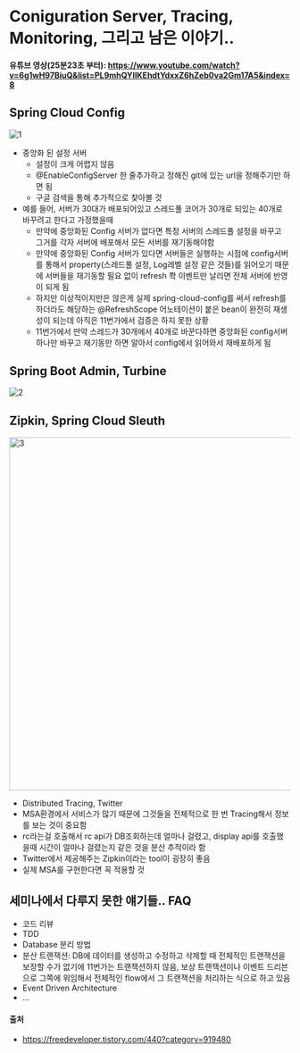 # Coniguration Server, Tracing, Monitoring, 그리고 남은 이야기..
#### 유튜브 영상(25분23초 부터): https://www.youtube.com/watch?v=6g1wH97BiuQ&list=PL9mhQYIlKEhdtYdxxZ6hZeb0va2Gm17A5&index=8

## Spring Cloud Config

![1](https://user-images.githubusercontent.com/44339530/115006939-6807b600-9ee4-11eb-8cc9-4f8cadc78333.jpeg)<br>
- 중앙화 된 설정 서버
    - 설정이 크게 어렵지 않음
    - @EnableConfigServer 한 줄추가하고 정해진 git에 있는 url을 정해주기만 하면 됨
    - 구글 검색을 통해 추가적으로 찾아볼 것
- 예를 들어, 서버가 30대가 배포되어있고 스레드풀 코어가 30개로 되있는 40개로 바꾸려고 한다고 가정했을때
    - 만약에 중앙화된 Config 서버가 없다면 특정 서버의 스레드풀 설정을 바꾸고 그거를 각자 서버에 배포해서 모든 서버를 재기동해야함
    - 만약에 중앙화된 Config 서버가 있다면 서버들은 실행하는 시점에 config서버를 통해서 property(스레드풀 설정, Log레벨 설정 같은 것들)를 읽어오기 때문에 서버들을 재기동할 필요 없이 refresh 쫙 이벤트만 날리면 전체 서버에 반영이 되게 됨
    - 하지만 이상적이지만은 않은게 실제 spring-cloud-config를 써서 refresh를 하더라도 해당하는 @RefreshScope 어노테이션이 붙은 bean이 완전히 재생성이 되는데 아직은 11번가에서 검증은 하지 못한 상황
    - 11번가에서 만약 스레드가 30개에서 40개로 바꾼다하면 중앙화된 config서버 하나만 바꾸고 재기동만 하면 알아서 config에서 읽어와서 재배포하게 됨

## Spring Boot Admin, Turbine
![2](https://user-images.githubusercontent.com/44339530/115008258-de58e800-9ee5-11eb-9774-9126049781cc.png)<br>

## Zipkin, Spring Cloud Sleuth
<img width="633" alt="3" src="https://user-images.githubusercontent.com/44339530/115008306-ed3f9a80-9ee5-11eb-8196-08c076e78ce1.png"><br>

- Distributed Tracing, Twitter
- MSA환경에서 서비스가 많기 때문에 그것들을 전체적으로 한 번 Tracing해서 정보를 보는 것이 중요함
- rc라는걸 호출해서 rc api가 DB조회하는데 얼마나 걸렸고, display api를 호출했을때 시간이 얼마나 걸렸는지 같은 것을 분산 추적이라 함
- Twitter에서 제공해주는 Zipkin이라는 tool이 굉장히 좋음
- 실제 MSA를 구현한다면 꼭 적용할 것

## 세미나에서 다루지 못한 얘기들.. FAQ
- 코드 리뷰
- TDD
- Database 분리 방법
- 분산 트랜잭션: DB에 데이터를 생성하고 수정하고 삭제할 때 전체적인 트랜잭션을 보장할 수가 없기에 11번가는 트랜잭션하지 않음, 보상 트랜잭션이나 이벤트 드리븐으로 그쪽에 위임해서 전체적인 flow에서 그 트랜잭션을 처리하는 식으로 하고 있음
- Event Driven Architecture
- ...

#### 출처
- https://freedeveloper.tistory.com/440?category=919480

